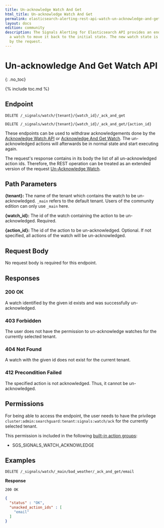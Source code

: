 ```yaml
---
title: Un-acknowledge Watch And Get
html_title: Un-acknowledge Watch And Get
permalink: elasticsearch-alerting-rest-api-watch-un-acknowledge-and-get
layout: docs
edition: community
description: The Signals Alerting for Elasticsearch API provides an endpoint for un-acknowledging
  a watch to move it back to the initial state. The new watch state is also returned
  by the request.
---
```

<!--- Copyright 2023 floragunn GmbH -->

# Un-acknowledge And Get Watch API
{: .no_toc}

{% include toc.md %}



## Endpoint

```
DELETE /_signals/watch/{tenant}/{watch_id}/_ack_and_get
```

```
DELETE /_signals/watch/{tenant}/{watch_id}/_ack_and_get/{action_id}
```

These endpoints can be used to withdraw acknowledgements done by the [Acknowledge Watch API](rest_api_watch_acknowledge.md) or [Acknowledge And Get Watch](rest_api_watch_acknowledge_and_get.md). The un-acknowledged actions will afterwards be in normal state and start executing again.

The request's response contains in its body the list of all un-acknowledged action ids. Therefore, the REST operation can be treated as an extended version of the request [Un-Acknowledge Watch](rest_api_watch_unacknowledge.md).


## Path Parameters

**{tenant}:** The name of the tenant which contains the watch to be un-acknowledged. `_main` refers to the default tenant. Users of the community edition can only use `_main` here.

**{watch_id}:** The id of the watch containing the action to be un-acknowledged. Required.

**{action_id}:** The id of the action to be un-acknowledged. Optional. If not specified, all actions of the watch will be un-acknowledged.

## Request Body

No request body is required for this endpoint.

## Responses

### 200 OK

A watch identified by the given id exists and was successfully un-acknowledged.

### 403 Forbidden

The user does not have the permission to un-acknowledge watches for the currently selected tenant. 

### 404 Not Found

A watch with the given id does not exist for the current tenant.

### 412 Precondition Failed

The specified action is not acknowledged. Thus, it cannot be un-acknowledged.

## Permissions

For being able to access the endpoint, the user needs to have the privilege `cluster:admin:searchguard:tenant:signals:watch/ack` for the currently selected tenant.

This permission is included in the following [built-in action groups](security_permissions.md):

* SGS\_SIGNALS\_WATCH\_ACKNOWLEDGE

## Examples


```
DELETE /_signals/watch/_main/bad_weather/_ack_and_get/email
```

**Response**

```
200 OK
``` 
```json
{
  "status" : "OK",
  "unacked_action_ids" : [
    "email"
  ]
}
```


